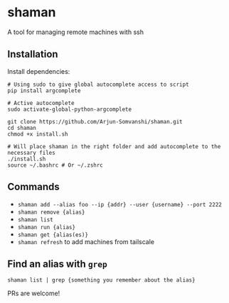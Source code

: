 # shaman
A tool for managing remote machines with ssh

## Installation
Install dependencies:
```
# Using sudo to give global autocomplete access to script
pip install argcomplete

# Active autocomplete
sudo activate-global-python-argcomplete
```

```
git clone https://github.com/Arjun-Somvanshi/shaman.git
cd shaman
chmod +x install.sh

# Will place shaman in the right folder and add autocomplete to the necessary files
./install.sh
source ~/.bashrc # Or ~/.zshrc
```

## Commands
* `shaman add --alias foo --ip {addr} --user {username} --port 2222`
* `shaman remove {alias}`
* `shaman list`
* `shaman run {alias}`
* `shaman get {alias(es)}`
* `shaman refresh` to add machines from tailscale

## Find an alias with `grep`
`shaman list | grep {something you remember about the alias}`

PRs are welcome!


